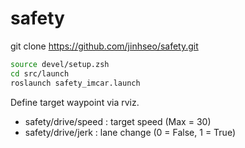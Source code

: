 # safety
git clone https://github.com/jinhseo/safety.git
```bash
source devel/setup.zsh  
cd src/launch  
roslaunch safety_imcar.launch  
```
Define target waypoint via rviz.  
* safety/drive/speed : target speed (Max = 30)
* safety/drive/jerk  : lane change  (0 = False, 1 = True) 
